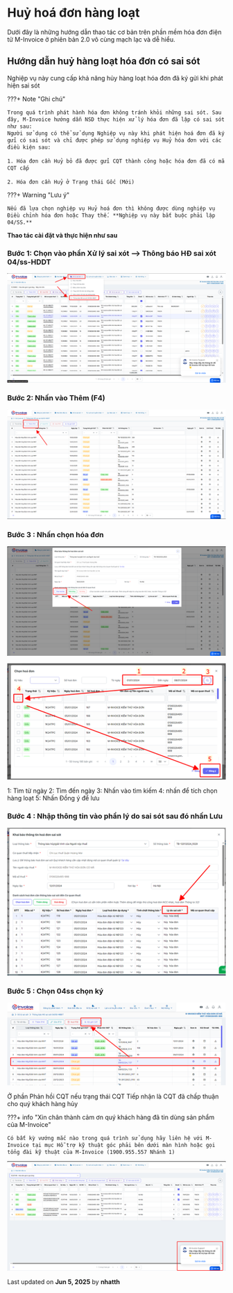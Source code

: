 # **Huỷ hoá đơn hàng loạt**

Dưới đây là những hướng dẫn thao tác cơ bản trên phần mềm hóa đơn điện tử M-Invoice ở phiên bản 2.0 vô cùng mạch lạc và dễ hiểu.

## **Hướng dẫn huỷ hàng loạt hóa đơn có sai sót**

Nghiệp vụ này cung cấp khả năng hủy hàng loạt hóa đơn đã ký gửi khi phát hiện sai sót

???+ Note "Ghi chú"

    Trong quá trình phát hành hóa đơn không tránh khỏi những sai sót. Sau đây, M-Invoice hướng dẫn NSD thực hiện xử lý hóa đơn đã lập có sai sót như sau:
    Người sử dụng có thể sử dụng Nghiệp vụ này khi phát hiện hoá đơn đã ký gửi có sai sót và chỉ được phép sử dụng nghiệp vụ Huỷ hóa đơn với các điều kiện sau:

    1. Hóa đơn cần Huỷ bỏ đã được gửi CQT thành công hoặc hóa đơn đã có mã CQT cấp

    2. Hóa đơn cần Huỷ ở Trạng thái Gốc (Mới)

???+ Warning "Lưu ý"

    Nếu đã lựa chọn nghiệp vụ Huỷ hoá đơn thì không được dùng nghiệp vụ Điều chỉnh hóa đơn hoặc Thay thế. **Nghiệp vụ này bắt buộc phải lập 04/SS.**

**Thao tác cài đặt và thực hiện như sau**

### **Bước 1: Chọn vào phần Xử lý sai xót --> Thông báo HĐ sai xót 04/ss-HDDT**

![Hình 1](../assets/images/invoice2/2.0_huy-hang-loat_1.png)

### **Bước 2: Nhấn vào Thêm (F4)**

![Hình 2](../assets/images/invoice2/2.0_huy-hang-loat_2.png)

### **Bước 3 : Nhấn chọn hóa đơn**

![Hình 3](../assets/images/invoice2/2.0_huy-hang-loat_3.png)

![Hình 4](../assets/images/invoice2/2.0_huy-hang-loat_4.png)

1: Tìm từ ngày
2: Tìm đến ngày
3: Nhấn vào tìm kiếm
4: nhấn để tích chọn hàng loạt
5: Nhấn Đồng ý để lưu

### **Bước 4 : Nhập thông tin vào phần lý do sai sót sau đó nhấn Lưu**

![Hình 5](../assets/images/invoice2/2.0_huy-hang-loat_5.png)

### **Bước 5 : Chọn 04ss chọn ký**

![Hình 6](../assets/images/invoice2/2.0_huy-hang-loat_6.png)

Ở phần Phản hồi CQT nếu trạng thái CQT Tiếp nhận là CQT đã chấp thuận cho quý khách hàng hủy

???+ info "Xin chân thành cảm ơn quý khách hàng đã tin dùng sản phẩm của M-Invoice"

    Có bất kỳ vướng mắc nào trong quá trình sử dụng hãy liên hệ với M-Invoice tại mục Hỗ trợ kỹ thuật góc phải bên dưới màn hình hoặc gọi tổng đài kỹ thuật của M-Invoice (1900.955.557 Nhánh 1)

![Hình 7](../assets/images/invoice2/hotro.png)




<div class="last-updated">Last updated on <strong>Jun 5, 2025</strong> by <strong>nhatth</strong></div>
